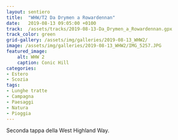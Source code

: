 ```yaml
---
layout: sentiero
title:  "WHW/T2 Da Drymen a Rowardennan"
date:   2019-08-13 09:05:00 +0100
track:  /assets/tracks/2019-08-13-Da_Drymen_a_Rowardennan.gpx
track_color: green
grid-gallery: /assets/img/galleries/2019-08-13_WHW2/
image: /assets/img/galleries/2019-08-13_WHW2/IMG_5257.JPG
featured_image:
    alt: WHW 2
    caption: Conic Hill
categories:
- Estero
- Scozia
tags:
- Lunghe tratte
- Campagna
- Paesaggi
- Natura
- Pioggia
---
```


Seconda tappa della West Highland Way.
